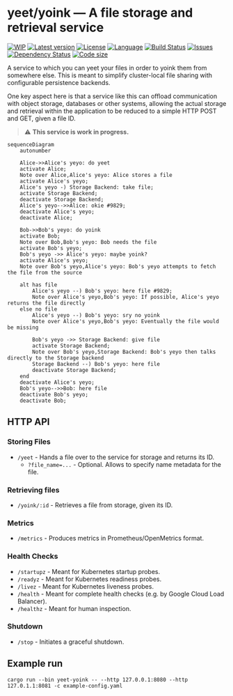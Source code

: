 # yeet/yoink — A file storage and retrieval service

[![WIP](https://img.shields.io/badge/work_in_progress-yellow)](https://github.com/sunsided/yeet-yoink)
[![Latest version](https://img.shields.io/github/v/release/sunsided/yeet-yoink)](https://github.com/sunsided/yeet-yoink/releases)
[![License](https://img.shields.io/github/license/sunsided/yeet-yoink)](https://github.com/sunsided/yeet-yoink/blob/main/LICENSE.md)
[![Language](https://img.shields.io/github/languages/top/sunsided/yeet-yoink)](https://github.com/sunsided/yeet-yoink)
[![Build Status](https://github.com/sunsided/yeet-yoink/actions/workflows/rust.yml/badge.svg)](https://github.com/sunsided/yeet-yoink/actions/workflows/rust.yml)
[![Issues](https://img.shields.io/github/issues/sunsided/yeet-yoink)](https://github.com/sunsided/yeet-yoink/issues)
[![Dependency Status](https://img.shields.io/librariesio/github/sunsided/yeet-yoink)](https://libraries.io/github/sunsided/yeet-yoink)
[![Code size](https://img.shields.io/github/languages/code-size/sunsided/yeet-yoink)](https://github.com/sunsided/yeet-yoink)

A service to which you can yeet your files in order to yoink them from somewhere else.
This is meant to simplify cluster-local file sharing with configurable persistence backends.

One key aspect here is that a service like this can offload communication with object storage,
databases or other systems, allowing the actual storage and retrieval within the application
to be reduced to a simple HTTP POST and GET, given a file ID.

> ⚠️ **This service is work in progress.**

```mermaid
sequenceDiagram
    autonumber
    
    Alice->>Alice's yeyo: do yeet
    activate Alice;
    Note over Alice,Alice's yeyo: Alice stores a file
    activate Alice's yeyo;
    Alice's yeyo -) Storage Backend: take file;
    activate Storage Backend;
    deactivate Storage Backend;
    Alice's yeyo-->>Alice: okie #9829;
    deactivate Alice's yeyo;
    deactivate Alice;

    Bob->>Bob's yeyo: do yoink
    activate Bob;
    Note over Bob,Bob's yeyo: Bob needs the file
    activate Bob's yeyo;
    Bob's yeyo ->> Alice's yeyo: maybe yoink?
    activate Alice's yeyo;
    Note over Bob's yeyo,Alice's yeyo: Bob's yeyo attempts to fetch the file from the source
    
    alt has file
        Alice's yeyo --) Bob's yeyo: here file #9829;
        Note over Alice's yeyo,Bob's yeyo: If possible, Alice's yeyo returns the file directly
    else no file
        Alice's yeyo --) Bob's yeyo: sry no yoink
        Note over Alice's yeyo,Bob's yeyo: Eventually the file would be missing
        
        Bob's yeyo ->> Storage Backend: give file
        activate Storage Backend;
        Note over Bob's yeyo,Storage Backend: Bob's yeyo then talks directly to the Storage backend
        Storage Backend --) Bob's yeyo: here file
        deactivate Storage Backend;
    end
    deactivate Alice's yeyo;
    Bob's yeyo-->>Bob: here file
    deactivate Bob's yeyo;
    deactivate Bob;
```

## HTTP API

### Storing Files

* `/yeet` - Hands a file over to the service for storage and returns its ID.
  * `?file_name=...` - Optional. Allows to specify name metadata for the file.

### Retrieving files

* `/yoink/:id` - Retrieves a file from storage, given its ID.

### Metrics

* `/metrics` - Produces metrics in Prometheus/OpenMetrics format.

### Health Checks

* `/startupz` - Meant for Kubernetes startup probes. 
* `/readyz` - Meant for Kubernetes readiness probes. 
* `/livez` - Meant for Kubernetes liveness probes. 
* `/health` - Meant for complete health checks (e.g. by Google Cloud Load Balancer). 
* `/healthz` - Meant for human inspection.

### Shutdown

* `/stop` - Initiates a graceful shutdown.

## Example run

```shell
cargo run --bin yeet-yoink -- --http 127.0.0.1:8080 --http 127.0.1.1:8081 -c example-config.yaml
```
